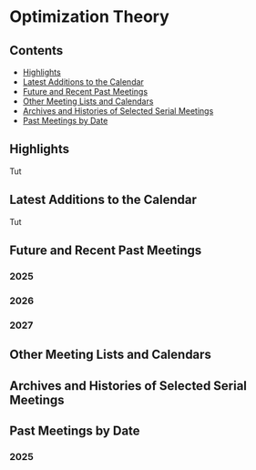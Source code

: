 <head>
  <link rel="stylesheet" href="assets/style.css">
</head>

# Optimization Theory

## Contents

- [Highlights](#highlights)
- [Latest Additions to the Calendar](#latest-additions-to-the-calendar)
- [Future and Recent Past Meetings](#future-and-recent-past-meetings)
- [Other Meeting Lists and Calendars](#other-meeting-lists-and-calendars)
- [Archives and Histories of Selected Serial Meetings](#archives-and-histories-of-selected-serial-meetings)
- [Past Meetings by Date](#past-meetings-by-date)

## Highlights

Tut

## Latest Additions to the Calendar

Tut

## Future and Recent Past Meetings

### 2025

### 2026

### 2027

## Other Meeting Lists and Calendars

## Archives and Histories of Selected Serial Meetings

## Past Meetings by Date

### 2025

